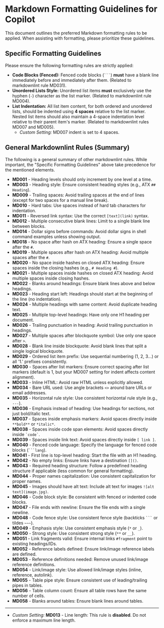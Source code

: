 # Markdown Formatting Guidelines for Copilot

This document outlines the preferred Markdown formatting rules to be applied. When assisting with formatting, please prioritize these guidelines.

## Specific Formatting Guidelines

Please ensure the following formatting rules are strictly applied:

* **Code Blocks (Fenced):** Fenced code blocks (` ``` `) **must** have a blank line immediately before and immediately after them. (Related to markdownlint rule MD031).
* **Unordered Lists Style:** Unordered list items **must** exclusively use the hyphen (`-`) character as the list marker. (Related to markdownlint rule MD004).
* **List Indentation:** All list item content, for both ordered and unordered lists, should be indented using **4 spaces** relative to the list marker. Nested list items should also maintain a 4-space indentation level relative to their parent item's marker. (Related to markdownlint rules MD007 and MD005).
    * *Custom Setting:* MD007 indent is set to 4 spaces.

## General Markdownlint Rules (Summary)

The following is a general summary of other markdownlint rules. While important, the "Specific Formatting Guidelines" above take precedence for the mentioned elements.

* **MD001** - Heading levels should only increment by one level at a time.
* **MD003** - Heading style: Ensure consistent heading styles (e.g., ATX `## Heading`).
* **MD009** - Trailing spaces: Avoid trailing spaces at the end of lines (except for two spaces for a manual line break).
* **MD010** - Hard tabs: Use spaces instead of hard tab characters for indentation.
* **MD011** - Reversed link syntax: Use the correct `[text](link)` syntax.
* **MD012** - Multiple consecutive blank lines: Limit to a single blank line between blocks.
* **MD014** - Dollar signs before commands: Avoid dollar signs in shell command examples unless showing output.
* **MD018** - No space after hash on ATX heading: Ensure a single space after the `#`.
* **MD019** - Multiple spaces after hash on ATX heading: Avoid multiple spaces after the `#`.
* **MD020** - No space inside hashes on closed ATX heading: Ensure spaces inside the closing hashes (e.g., `# Heading #`).
* **MD021** - Multiple spaces inside hashes on closed ATX heading: Avoid multiple spaces inside closing hashes.
* **MD022** - Blanks around headings: Ensure blank lines above and below headings.
* **MD023** - Heading start left: Headings should start at the beginning of the line (no indentation).
* **MD024** - Multiple headings with same content: Avoid duplicate heading text.
* **MD025** - Multiple top-level headings: Have only one H1 heading per document.
* **MD026** - Trailing punctuation in heading: Avoid trailing punctuation in headings.
* **MD027** - Multiple spaces after blockquote symbol: Use only one space after `>`.
* **MD028** - Blank line inside blockquote: Avoid blank lines that split a single logical blockquote.
* **MD029** - Ordered list item prefix: Use sequential numbering (1, 2, 3...) or all '1.' prefixes consistently.
* **MD030** - Spaces after list markers: Ensure correct spacing after list markers (default is 1, but your MD007 setting for indent affects content alignment).
* **MD033** - Inline HTML: Avoid raw HTML unless explicitly allowed.
* **MD034** - Bare URL used: Use angle brackets `<>` around bare URLs or email addresses.
* **MD035** - Horizontal rule style: Use consistent horizontal rule style (e.g., `---`).
* **MD036** - Emphasis instead of heading: Use headings for sections, not just bold/italic text.
* **MD037** - Spaces inside emphasis markers: Avoid spaces directly inside `**bold**` or `*italic*`.
* **MD038** - Spaces inside code span elements: Avoid spaces directly inside `` `code` ``.
* **MD039** - Spaces inside link text: Avoid spaces directly inside `[ link ]`.
* **MD040** - Fenced code language: Specify the language for fenced code blocks (` ```lang `).
* **MD041** - First line is top-level heading: Start the file with an H1 heading.
* **MD042** - No empty links: Ensure links have a destination `[]()`.
* **MD043** - Required heading structure: Follow a predefined heading structure if applicable (less common for general formatting).
* **MD044** - Proper names capitalization: Use consistent capitalization for proper names.
* **MD045** - Images should have alt text: Include alt text for images `![alt text](image.jpg)`.
* **MD046** - Code block style: Be consistent with fenced or indented code blocks.
* **MD047** - File ends with newline: Ensure the file ends with a single newline.
* **MD048** - Code fence style: Use consistent fence style (backticks ` ``` ` or tildes ` ~~~ `).
* **MD049** - Emphasis style: Use consistent emphasis style (`*` or `_`).
* **MD050** - Strong style: Use consistent strong style (`**` or `__`).
* **MD051** - Link fragments valid: Ensure internal links `#fragment` point to existing headings/IDs.
* **MD052** - Reference labels defined: Ensure link/image reference labels are defined.
* **MD053** - Reference definitions needed: Remove unused link/image reference definitions.
* **MD054** - Link/image style: Use allowed link/image styles (inline, reference, autolink).
* **MD055** - Table pipe style: Ensure consistent use of leading/trailing pipes in tables.
* **MD056** - Table column count: Ensure all table rows have the same number of cells.
* **MD058** - Blanks around tables: Ensure blank lines around tables.

---

* *Custom Setting:* **MD013** - Line length: This rule is **disabled**. Do not enforce a maximum line length.
